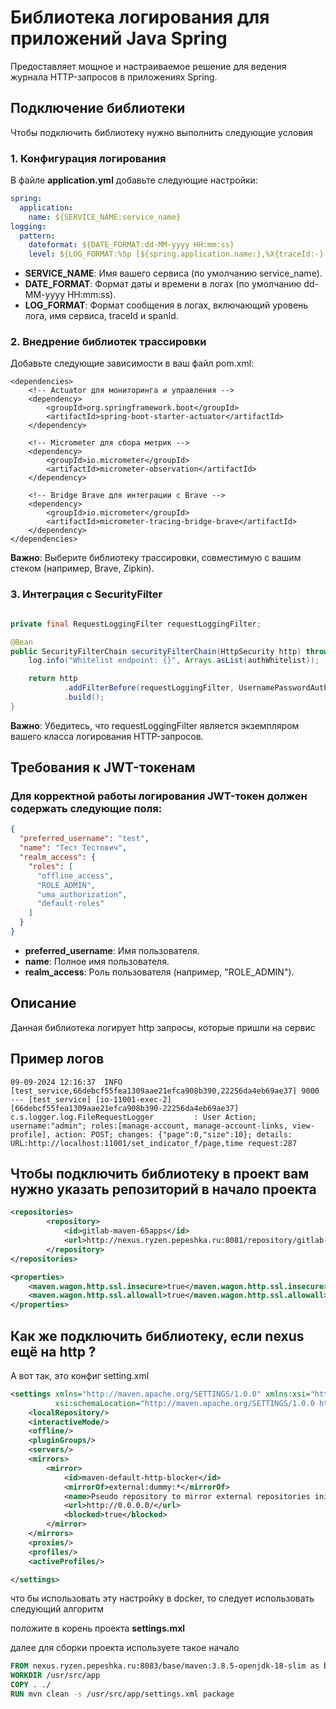 # Библиотека логирования для приложений Java Spring
Предоставляет мощное и настраиваемое решение для ведения журнала HTTP-запросов в приложениях Spring.

## Подключение библиотеки

Чтобы подключить библиотеку нужно выполнить следующие условия

### 1. Конфигурация логирования

В файле **application.yml** добавьте следующие настройки:

```yaml
spring:
  application:
    name: ${SERVICE_NAME:service_name}
logging:
  pattern:
    dateformat: ${DATE_FORMAT:dd-MM-yyyy HH:mm:ss}
    level: ${LOG_FORMAT:%5p [${spring.application.name:},%X{traceId:-},%X{spanId:-}]}
```
* **SERVICE_NAME**: Имя вашего сервиса (по умолчанию service_name).
* **DATE_FORMAT**: Формат даты и времени в логах (по умолчанию dd-MM-yyyy HH:mm:ss).
* **LOG_FORMAT**: Формат сообщения в логах, включающий уровень лога, имя сервиса, traceId и spanId.

### 2. Внедрение библиотек трассировки

Добавьте следующие зависимости в ваш файл pom.xml:

```pom
<dependencies>
    <!-- Actuator для мониторинга и управления -->
    <dependency>
        <groupId>org.springframework.boot</groupId>
        <artifactId>spring-boot-starter-actuator</artifactId>
    </dependency>

    <!-- Micrometer для сбора метрик -->
    <dependency>
        <groupId>io.micrometer</groupId>
        <artifactId>micrometer-observation</artifactId>
    </dependency>

    <!-- Bridge Brave для интеграции с Brave -->
    <dependency>
        <groupId>io.micrometer</groupId>
        <artifactId>micrometer-tracing-bridge-brave</artifactId>
    </dependency>
</dependencies>
```
**Важно**: Выберите библиотеку трассировки, совместимую с вашим стеком (например, Brave, Zipkin).

### 3. Интеграция с SecurityFilter

```java

private final RequestLoggingFilter requestLoggingFilter;

@Bean
public SecurityFilterChain securityFilterChain(HttpSecurity http) throws Exception {
    log.info("Whitelist endpoint: {}", Arrays.asList(authWhitelist));

    return http
            .addFilterBefore(requestLoggingFilter, UsernamePasswordAuthenticationFilter.class)
            .build();
}
```
**Важно**: Убедитесь, что requestLoggingFilter является экземпляром вашего класса логирования HTTP-запросов.

## Требования к JWT-токенам

### Для корректной работы логирования JWT-токен должен содержать следующие поля:

```json
{
  "preferred_username": "test",
  "name": "Тест Тестович",
  "realm_access": {
    "roles": [
      "offline_access",
      "ROLE_ADMIN",
      "uma_authorization",
      "default-roles"
    ]
  }
}
```
* **preferred_username**: Имя пользователя.
* **name**: Полное имя пользователя.
* **realm_access**: Роль пользователя (например, "ROLE_ADMIN").
## Описание 
Данная библиотека логирует http запросы, которые пришли на сервис

## Пример логов 
```text
09-09-2024 12:16:37  INFO [test_service,66debcf55fea1309aae21efca908b390,22256da4eb69ae37] 9000 --- [test_service] [io-11001-exec-2] [66debcf55fea1309aae21efca908b390-22256da4eb69ae37] c.s.logger.log.FileRequestLogger         : User Action; username:"admin"; roles:[manage-account, manage-account-links, view-profile], action: POST; changes: {"page":0,"size":10}; details: URL:http://localhost:11001/set_indicator_f/page,time request:287
```

## Чтобы подключить библиотеку в проект вам нужно указать репозиторий в начало проекта
```xml
<repositories>
        <repository>
            <id>gitlab-maven-65apps</id>
            <url>http://nexus.ryzen.pepeshka.ru:8081/repository/gitlab-dependencies/m2/</url>
        </repository>
</repositories>

<properties>
    <maven.wagon.http.ssl.insecure>true</maven.wagon.http.ssl.insecure>
    <maven.wagon.http.ssl.allowall>true</maven.wagon.http.ssl.allowall>
</properties>
```

## Как же подключить библиотеку, если nexus ещё на http ?

А вот так, это конфиг setting.xml

```xml
<settings xmlns="http://maven.apache.org/SETTINGS/1.0.0" xmlns:xsi="http://www.w3.org/2001/XMLSchema-instance"
          xsi:schemaLocation="http://maven.apache.org/SETTINGS/1.0.0 https://maven.apache.org/xsd/settings-1.0.0.xsd">
    <localRepository/>
    <interactiveMode/>
    <offline/>
    <pluginGroups/>
    <servers/>
    <mirrors>
        <mirror>
            <id>maven-default-http-blocker</id>
            <mirrorOf>external:dummy:*</mirrorOf>
            <name>Pseudo repository to mirror external repositories initially using HTTP.</name>
            <url>http://0.0.0.0/</url>
            <blocked>true</blocked>
        </mirror>
    </mirrors>
    <proxies/>
    <profiles/>
    <activeProfiles/>

</settings>
```


что бы использовать эту настройку в docker, то следует использовать следующий алгоритм

положите в корень проекта **settings.mxl**

далее для сборки проекта используете такое начало

```dockerfile
FROM nexus.ryzen.pepeshka.ru:8083/base/maven:3.8.5-openjdk-18-slim as build-deps
WORKDIR /usr/src/app
COPY . ./
RUN mvn clean -s /usr/src/app/settings.xml package

```